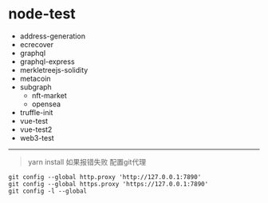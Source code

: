 # node-test

- address-generation
- ecrecover
- graphql
- graphql-express
- merkletreejs-solidity
- metacoin
- subgraph
  - nft-market
  - opensea
- truffle-init
- vue-test
- vue-test2
- web3-test

---

> yarn install 如果报错失败 配置git代理
```shell
git config --global http.proxy 'http://127.0.0.1:7890'
git config --global https.proxy 'https://127.0.0.1:7890'
git config -l --global
```
